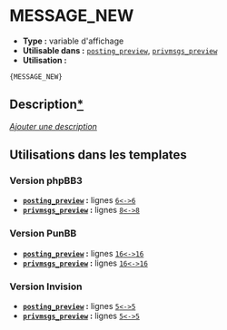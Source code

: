 # MESSAGE_NEW
* __Type :__ variable d'affichage
* __Utilisable dans :__ [`posting_preview`](../tpl/posting_preview.md#readme), [`privmsgs_preview`](../tpl/privmsgs_preview.md#readme)
* __Utilisation :__

```smarty
{MESSAGE_NEW}
```

## Description[*](https://fa-tvars.appspot.com/var/MESSAGE_NEW)
[*Ajouter une description*](https://fa-tvars.appspot.com/var/MESSAGE_NEW)

## Utilisations dans les templates

### Version phpBB3
* __[`posting_preview`](../tpl/posting_preview.md#readme) :__ lignes [`6`](../src/prosilver/posting_preview.tpl#L6)[`<->`](../src/prosilver/posting_preview.tpl#L6-L6)[`6`](../src/prosilver/posting_preview.tpl#L6)
* __[`privmsgs_preview`](../tpl/privmsgs_preview.md#readme) :__ lignes [`8`](../src/prosilver/privmsgs_preview.tpl#L8)[`<->`](../src/prosilver/privmsgs_preview.tpl#L8-L8)[`8`](../src/prosilver/privmsgs_preview.tpl#L8)

### Version PunBB
* __[`posting_preview`](../tpl/posting_preview.md#readme) :__ lignes [`16`](../src/punbb/posting_preview.tpl#L16)[`<->`](../src/punbb/posting_preview.tpl#L16-L16)[`16`](../src/punbb/posting_preview.tpl#L16)
* __[`privmsgs_preview`](../tpl/privmsgs_preview.md#readme) :__ lignes [`16`](../src/punbb/privmsgs_preview.tpl#L16)[`<->`](../src/punbb/privmsgs_preview.tpl#L16-L16)[`16`](../src/punbb/privmsgs_preview.tpl#L16)

### Version Invision
* __[`posting_preview`](../tpl/posting_preview.md#readme) :__ lignes [`5`](../src/invision/posting_preview.tpl#L5)[`<->`](../src/invision/posting_preview.tpl#L5-L5)[`5`](../src/invision/posting_preview.tpl#L5)
* __[`privmsgs_preview`](../tpl/privmsgs_preview.md#readme) :__ lignes [`5`](../src/invision/privmsgs_preview.tpl#L5)[`<->`](../src/invision/privmsgs_preview.tpl#L5-L5)[`5`](../src/invision/privmsgs_preview.tpl#L5)

